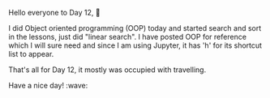 Hello everyone to Day 12, :wave:
<p>
I did Object oriented programming (OOP) today and started search and sort in the lessons, just did "linear search". I have posted OOP for reference which I will sure need and since I am using Jupyter, it has 'h' for its shortcut list to appear.
<p>
That's all for Day 12, it mostly was occupied with travelling. 
<p>
Have a nice day! :wave: